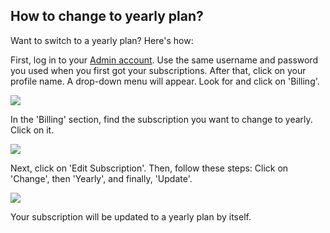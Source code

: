 ## How to change to yearly plan?


<p class="no-margin">Want to switch to a yearly plan? Here's how:</p>
<p class="no-margin">First, log in to your <a href="https://admin.teams-pro.com/" target="_blank" class="admin-center-content-link">Admin account</a>. Use the same username and password you used when you first got your subscriptions. After that, click on your profile name. A drop-down menu will appear. Look for and click on 'Billing'.</p>
<p class="no-margin"></p>
<div class="intercom-container"><img src="/assets/img/teams-pro/4_1.png"></div><p class="no-margin"></p>
<p class="no-margin"></p>
<p class="no-margin">In the 'Billing' section, find the subscription you want to change to yearly. Click on it.</p>
<p class="no-margin"></p>
<div class="intercom-container"><img src="/assets/img/teams-pro/4_2.png"></div><p class="no-margin"></p>
<p class="no-margin"></p>
<p class="no-margin">Next, click on 'Edit Subscription'. Then, follow these steps: Click on 'Change', then 'Yearly', and finally, 'Update'.</p>
<p class="no-margin"></p>
<div class="intercom-container"><img src="/assets/img/teams-pro/4_3.png"></div><p class="no-margin"></p>
<p class="no-margin"></p>
<p class="no-margin">Your subscription will be updated to a yearly plan by itself.</p>
<p class="no-margin"></p>

<Intercom />
<Clarity />
<GoogleAnalytics />

